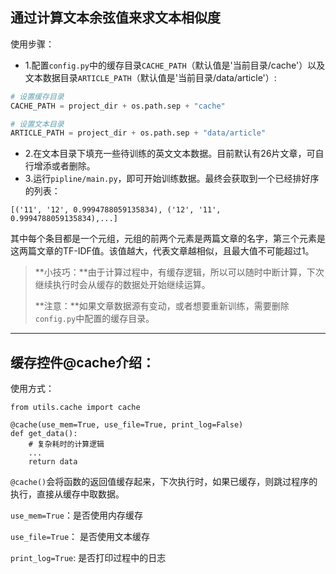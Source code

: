 ## 通过计算文本余弦值来求文本相似度

使用步骤：

- 1.配置`config.py`中的缓存目录`CACHE_PATH`（默认值是'当前目录/cache'）以及文本数据目录`ARTICLE_PATH`（默认值是'当前目录/data/article'）:

``` python
# 设置缓存目录
CACHE_PATH = project_dir + os.path.sep + "cache"

# 设置文本目录
ARTICLE_PATH = project_dir + os.path.sep + "data/article"
```

- 2.在文本目录下填充一些待训练的英文文本数据。目前默认有26片文章，可自行增添或者删除。
- 3.运行`pipline/main.py`，即可开始训练数据。最终会获取到一个已经排好序的列表：

```
[('11', '12', 0.9994788059135834), ('12', '11', 0.9994788059135834),...]
```

其中每个条目都是一个元组，元组的前两个元素是两篇文章的名字，第三个元素是这两篇文章的TF-IDF值。该值越大，代表文章越相似，且最大值不可能超过1。

> **小技巧：**由于计算过程中，有缓存逻辑，所以可以随时中断计算，下次继续执行时会从缓存的数据处开始继续运算。
> 
> **注意：**如果文章数据源有变动，或者想要重新训练，需要删除`config.py`中配置的缓存目录。

----

## 缓存控件@cache介绍：

使用方式：

```
from utils.cache import cache

@cache(use_mem=True, use_file=True, print_log=False)
def get_data():
	# 复杂耗时的计算逻辑
	...
	return data
```

`@cache()`会将函数的返回值缓存起来，下次执行时，如果已缓存，则跳过程序的执行，直接从缓存中取数据。

`use_mem=True`：是否使用内存缓存

`use_file=True`： 是否使用文本缓存

`print_log=True`:	是否打印过程中的日志